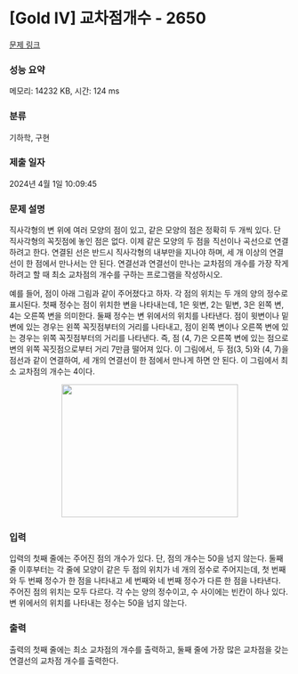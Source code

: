 # [Gold IV] 교차점개수 - 2650 

[문제 링크](https://www.acmicpc.net/problem/2650) 

### 성능 요약

메모리: 14232 KB, 시간: 124 ms

### 분류

기하학, 구현

### 제출 일자

2024년 4월 1일 10:09:45

### 문제 설명

<p>직사각형의 변 위에 여러 모양의 점이 있고, 같은 모양의 점은 정확히 두 개씩 있다. 단 직사각형의 꼭짓점에 놓인 점은 없다. 이제 같은 모양의 두 점을 직선이나 곡선으로 연결하려고 한다. 연결된 선은 반드시 직사각형의 내부만을 지나야 하며, 세 개 이상의 연결선이 한 점에서 만나서는 안 된다. 연결선과 연결선이 만나는 교차점의 개수를 가장 작게 하려고 할 때 최소 교차점의 개수를 구하는 프로그램을 작성하시오.</p>

<p>예를 들어, 점이 아래 그림과 같이 주어졌다고 하자. 각 점의 위치는 두 개의 양의 정수로 표시된다. 첫째 정수는 점이 위치한 변을 나타내는데, 1은 윗변, 2는 밑변, 3은 왼쪽 변, 4는 오른쪽 변을 의미한다. 둘째 정수는 변 위에서의 위치를 나타낸다. 점이 윗변이나 밑변에 있는 경우는 왼쪽 꼭짓점부터의 거리를 나타내고, 점이 왼쪽 변이나 오른쪽 변에 있는 경우는 위쪽 꼭짓점부터의 거리를 나타낸다. 즉, 점 (4, 7)은 오른쪽 변에 있는 점으로 변의 위쪽 꼭짓점으로부터 거리 7만큼 떨어져 있다. 이 그림에서, 두 점(3, 5)와 (4, 7)을 점선과 같이 연결하여, 세 개의 연결선이 한 점에서 만나게 하면 안 된다. 이 그림에서 최소 교차점의 개수는 4이다.</p>

<p style="text-align: center;"><img alt="" src="https://www.acmicpc.net/upload/images/WZk6yaNPYOFC3bF6GfQvrze.png" style="width: 317px; height: 239px; "></p>

### 입력 

 <p>입력의 첫째 줄에는 주어진 점의 개수가 있다. 단, 점의 개수는 50을 넘지 않는다. 둘째 줄 이후부터는 각 줄에 모양이 같은 두 점의 위치가 네 개의 정수로 주어지는데, 첫 번째와 두 번째 정수가 한 점을 나타내고 세 번째와 네 번째 정수가 다른 한 점을 나타낸다. 주어진 점의 위치는 모두 다르다. 각 수는 양의 정수이고, 수 사이에는 빈칸이 하나 있다. 변 위에서의 위치를 나타내는 정수는 50을 넘지 않는다.</p>

### 출력 

 <p>출력의 첫째 줄에는 최소 교차점의 개수를 출력하고, 둘째 줄에 가장 많은 교차점을 갖는 연결선의 교차점 개수를 출력한다.</p>

